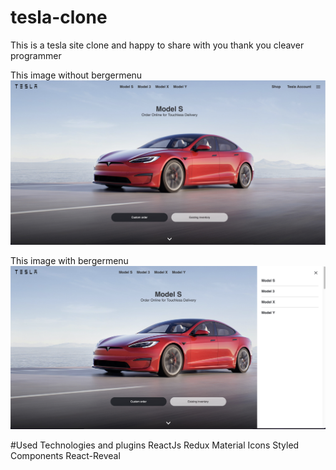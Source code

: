 # tesla-clone

This is a tesla site clone and happy to share with you thank you cleaver programmer

This image without bergermenu
![Clone1!](./public/images/Screenshot%202022-06-25%20at%2023.16.25.png)

This image with bergermenu
![Clone1!](./public/images/Screenshot%202022-06-25%20at%2023.16.43.png)

#Used Technologies and plugins
ReactJs
Redux
Material Icons
Styled Components
React-Reveal

